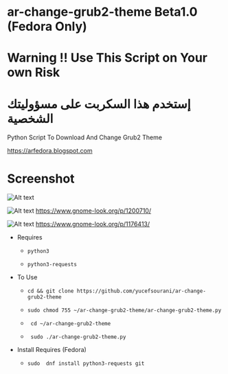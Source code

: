 # ar-change-grub2-theme Beta1.0 (Fedora Only)

# Warning !! Use This Script on Your own Risk

# إستخدم هذا السكربت على مسؤوليتك الشخصية

Python Script To Download And Change Grub2 Theme

https://arfedora.blogspot.com


# Screenshot

![Alt text](https://raw.githubusercontent.com/yucefsourani/ar-change-grub2-theme/master/Screenshot%20from%202017-11-27%2001-36-35.png "Screenshot")


![Alt text](https://raw.githubusercontent.com/yucefsourani/ar-change-grub2-theme/master/VirtualBox_fedora%20kde%2027%2064bit%20EFI_27_11_2017_01_59_06.png "Screenshot")
https://www.gnome-look.org/p/1200710/

![Alt text](https://raw.githubusercontent.com/yucefsourani/ar-change-grub2-theme/master/VirtualBox_fedora%20kde%2027%2064bit%20EFI_27_11_2017_02_06_22.png "Screenshot")
https://www.gnome-look.org/p/1176413/

* Requires

  * ``` python3 ```
  
  * ``` python3-requests ```



* To Use
 
  * ``` cd && git clone https://github.com/yucefsourani/ar-change-grub2-theme ```

  * ``` sudo chmod 755 ~/ar-change-grub2-theme/ar-change-grub2-theme.py ```
  
  * ``` cd ~/ar-change-grub2-theme```
  
  * ``` sudo ./ar-change-grub2-theme.py```



* Install Requires  (Fedora)
  
  * ``` sudo  dnf install python3-requests git ```
